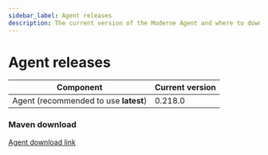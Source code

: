 ```yaml
---
sidebar_label: Agent releases
description: The current version of the Moderne Agent and where to download it.
---
```


# Agent releases

| Component                             | Current version |
| ------------------------------------- | --------------- |
| Agent (recommended to use **latest**) | 0.218.0         |

### Maven download

[Agent download link](https://repo1.maven.org/maven2/io/moderne/moderne-agent/0.218.0/moderne-agent-0.218.0.jar)
